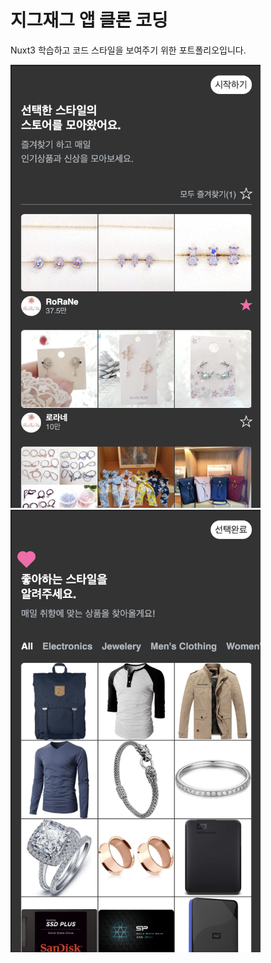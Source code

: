 # 지그재그 앱 클론 코딩

Nuxt3 학습하고 코드 스타일을 보여주기 위한 포트폴리오입니다.

<img src="./assets/images/capture/tutorial.png" width="400" alt="">
<img src="./assets/images/capture/my-store.png" width="400" alt="">
